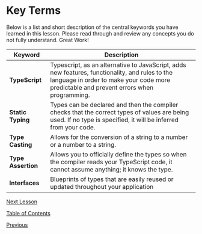 # Key Terms

Below is a list and short description of the central keywords you have learned in this lesson. Please read through and review any concepts you do not fully understand. Great Work!

| **Keyword**        | **Description**                                                                                                                                                                           |
| ------------------ | ----------------------------------------------------------------------------------------------------------------------------------------------------------------------------------------- |
| **TypeScript**     | Typescript, as an alternative to JavaScript, adds new features, functionality, and rules to the language in order to make your code more predictable and prevent errors when programming. |
| **Static Typing**  | Types can be declared and then the compiler checks that the correct types of values are being used. If no type is specified, it will be inferred from your code.                          |
| **Type Casting**   | Allows for the conversion of a string to a number or a number to a string.                                                                                                                |
| **Type Assertion** | Allows you to officially define the types so when the compiler reads your TypeScript code, it cannot assume anything; it knows the type.                                                  |
| **Interfaces**     | Blueprints of types that are easily reused or updated throughout your application                                                                                                         |

[Next Lesson](./README.md)

[Table of Contents](./README.md)

[Previous](./3.md)
